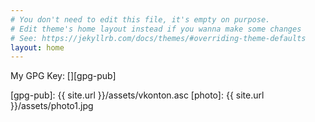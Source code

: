 ```yaml
---
# You don't need to edit this file, it's empty on purpose.
# Edit theme's home layout instead if you wanna make some changes
# See: https://jekyllrb.com/docs/themes/#overriding-theme-defaults
layout: home
---
```

<link rel="stylesheet"
      href="https://maxcdn.bootstrapcdn.com/font-awesome/4.7.0/css/font-awesome.min.css">



My GPG Key: [<i class='fa fa-key fa-spin'></i>][gpg-pub]


[gpg-pub]: {{ site.url }}/assets/vkonton.asc
[photo]: {{ site.url }}/assets/photo1.jpg
